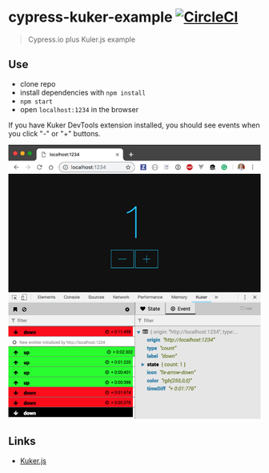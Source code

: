 # cypress-kuker-example [![CircleCI](https://circleci.com/gh/bahmutov/cypress-kuker-example.svg?style=svg)](https://circleci.com/gh/bahmutov/cypress-kuker-example)

> Cypress.io plus Kuler.js example

## Use

- clone repo
- install dependencies with `npm install`
- `npm start`
- open `localhost:1234` in the browser

If you have Kuker DevTools extension installed, you should see events when you click "-" or "+" buttons.

![Kuker extension](images/kuker-extension.png)

## Links

- [Kuker.js](https://github.com/krasimir/kuker)
